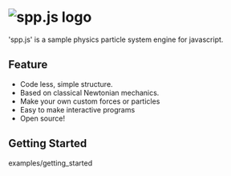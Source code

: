 ![spp.js logo](https://raw.github.com/flashhawk/spp.js/master/logo.jpg)
======

'spp.js' is a sample physics particle system engine for javascript.

Feature
-------
* Code less, simple structure.
* Based on classical Newtonian mechanics.
* Make your own custom forces or particles
* Easy to make interactive programs
* Open source!

Getting Started
-------
examples/getting_started